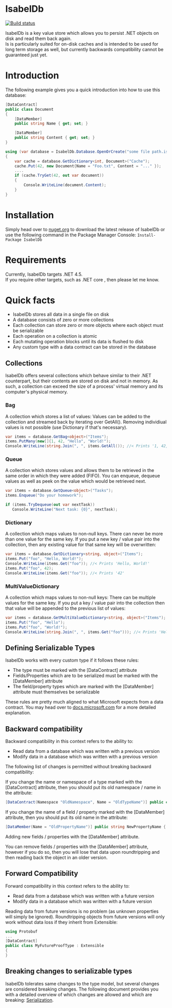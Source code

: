 # IsabelDb

[![Build status](https://ci.appveyor.com/api/projects/status/mqcvw9ouvh2xi12u?svg=true)](https://ci.appveyor.com/project/Kittyfisto/isabeldb)

IsabelDb is a key value store which allows you to persist .NET objects on disk and read them back again.  
Is is particularly suited for on-disk caches and is intended to be used for long term storage as well, but currently backwards compatibility cannot be guaranteed just yet.

# Introduction

The following example gives you a quick introduction into how to use this database:

```csharp
[DataContract]
public class Document
{
    [DataMember]
    public string Name { get; set; }

    [DataMember]
    public string Content { get; set; }
}

using (var database = IsabelDb.Database.OpenOrCreate("some file path.isdb", new[]{typeof(Document)}))
{
    var cache = database.GetDictionary<int, Document>("Cache");
    cache.Put(42, new Document{Name = "Foo.txt", Content = "..." });
    ....
    if (cache.TryGet(42, out var document))
    {
        Console.WriteLine(document.Content);
    }
}
```

# Installation

Simply head over to [nuget.org](https://www.nuget.org/packages/IsabelDb/) to download the latest release of IsabelDb or use the following command in the Package Manager Console:
`Install-Package IsabelDb`

# Requirements

Currently, IsabelDb targets .NET 4.5.  
If you require other targets, such as .NET core , then please let me know.

# Quick facts

- IsabelDb stores all data in a single file on disk
- A database consists of zero or more collections
- Each collection can store zero or more objects where each object must be serializable
- Each operation on a collection is atomic
- Each mutating operation blocks until its data is flushed to disk
- Any custom type with a data contract can be stored in the database

## Collections

IsabelDb offers several collections which behave similar to their .NET counterpart, but their contents are stored on disk and not in memory. As such, a collection can exceed the size of a process' virtual memory and its computer's physical memory.

### Bag

A collection which stores a list of values: Values can be added to the collection and streamed back by iterating over GetAll(). Removing individiual values is not possible (use Dictionary if that's necessary).

```csharp
var items = database.GetBag<object>("Items");
items.PutMany(new[]{1, 42, "Hello", "World!");
Console.WriteLine(string.Join(", ", items.GetAll()); //< Prints '1, 42, Hello, World!'
```

### Queue

A collection which stores values and allows them to be retrieved in the same order in which they were added (FIFO). You can enqueue, dequeue values as well as peek on the value which would be retrieved next.

```csharp
var items = database.GetQueue<object>("Tasks");
items.Enqueue("Do your homework");

if (items.TryDequeue(out var nextTask))
   Console.WriteLine("Next task: {0}", nextTask);
```

### Dictionary

A collection which maps values to non-null keys. There can never be more than one value for the same key. If you put a new key / value pair into
the collection, then any existing value for that same key will be overwritten:

```csharp
var items = database.GetDictionary<string, object>("Items");
items.Put("foo", "Hello, World!");
Console.WriteLine(items.Get("foo")); //< Prints 'Hello, World!'
items.Put("foo", 42);
Console.WriteLine(items.Get("foo")); //< Prints '42'
```

### MultiValueDictionary

A collection which maps values to non-null keys: There can be multiple values for the same key. If you put a key / value pair into the collection
then that value will be appended to the previous list of values:

```csharp
var items = database.GetMultiValueDictionary<string, object>("Items");
items.Put("foo", "Hello");
items.Put("foo", "World!");
Console.WriteLine(string.Join(", ", items.Get("foo"))); //< Prints 'Hello, World!'
```

## Defining Serializable Types

IsabelDb works with every custom type if it follows these rules:
- The type must be marked with the [DataContract] attribute
- Fields/Properties which are to be serialized must be marked with the [DataMember] attribute
- The field/property types which are marked with the [DataMember] attribute must themselves be serializable

These rules are pretty much aligned to what Microsoft expects from a data contract. You may head over to [docs.microsoft.com](https://docs.microsoft.com/en-us/dotnet/framework/wcf/feature-details/how-to-create-a-basic-data-contract-for-a-class-or-structure) for a more detailed explanation.

## Backward compatibility

Backward compatibility in this context refers to the ability to:
- Read data from a database which was written with a previous version
- Modify data in a database which was written with a previous version

The following list of changes is permitted without breaking backward compatibility:

If you change the name or namespace of a type marked with the [DataContract] attribute, then you should put its old namespace / name in the attribute:
```csharp
[DataContract(Namespace "OldNamespace", Name = "OldTypeName")] public class NewType {}
```

If you change the name of a field / property marked with the [DataMember] attribute, then you should put its old name in the attribute:
```csharp
[DataMember(Name = "OldPropertyName")] public string NewPropertyName { get; set; }
```

Adding new fields / properties with the [DataMember] attribute.

You can remove fields / properties with the [DataMember] attribute, however if you do so, then you will lose that data upon roundtripping and then reading back the object in an older version.


## Forward Compatibility

Forward compatibility in this context refers to the ability to:
- Read data from a database which was written with a future version
- Modify data in a database which was written with a future version

Reading data from future versions is no problem (as unknown properties will simply be ignored).
Roundtripping objects from future versions will only work without data loss if they inherit from Extensible:

```csharp
using Protobuf
...
[DataContract]
public class MyFutureProofType : Extensible
{
}
```

## Breaking changes to serializable types

IsabelDb tolerates same changes to the type model, but several changes are considered breaking changes. The following document provides you with a detailed overview of which changes are allowed and which are breaking: [Serialization](Serialization.MD).
